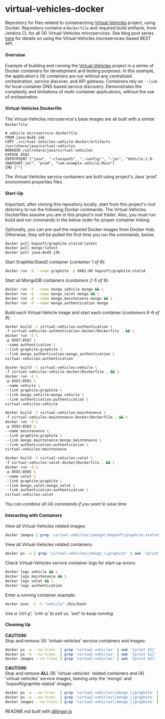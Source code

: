 # virtual-vehicles-docker
Repository for files related to containerizing [Virtual-Vehicles](https://github.com/garystafford/virtual-vehicles-demo) project, using Docker. Repository contains a ```Dockerfile``` and required build artifacts, from Jenkins CI, for all (4) Virtual-Vehicles microservices. See blog post series [here](http://wp.me/p1RD28-1pm) for details on using the Virtual-Vehicles microservices-based REST API.

#### Overview ####
Example of building and running the [Virtual-Vehicles](https://github.com/garystafford/virtual-vehicles-demo) project in a series of Docker containers for development and testing purposes. In this example, the application's (9) containers are run without any centralized orchestration, service discover, and API gateway. Containers rely on ```--link``` for local container DNS-based service discovery. Demonstrates the complexity and limitations of multi-container applications, without the use of orchestration.

#### Virtual-Vehicles Dockerfile ####
The Virtual-Vehicles microservice's base images are all built with a similar ```Dockerfile```:
```
# vehicle microservice dockerfile
FROM java:8u45-jdk
COPY ./virtual-vehicles-vehicle-docker/artifacts /usr/share/java/virtual-vehicles
WORKDIR /usr/share/java/virtual-vehicles
EXPOSE 8581
ENTRYPOINT ["java", "-classpath", ".:config:", "-jar", "Vehicle-1.0-SNAPSHOT.jar", "prod", "com.example.vehicle.Main"]
CMD [""]
```
The Virtual-Vehicles service containers are built using project's Java 'prod' environment properties files. 

#### Start-Up ####
Important, after cloning this repository locally, start from this project's root directory to run the following Docker commands. The Virtual-Vehicles Dockerfiles assume you are in this project's root folder. Also, you must run build and run commands in the below order for proper container linking.  

Optionally, you can pre-pull the required Docker images from Docker Hub. Otherwise, they will be pulled the first time you run the commands, below.
```sh
docker pull hopsoft/graphite-statsd:latest
docker pull mongo:latest
docker pull java:8u45-jdk
```
Start Graphite/StatsD container (_container 1 of 9_):
```sh
docker run -d --name graphite -p 8481:80 hopsoft/graphite-statsd
```
Start all MongoDB containers (_containers 2-5 of 9_):
```sh
docker run -d --name mongo_vehicle mongo && \
docker run -d --name mongo_valet mongo && \
docker run -d --name mongo_maintenance mongo && \
docker run -d --name mongo_authentication mongo
```
Build each Virtual-Vehicle image and start each container (_containers 6-9 of 9_):
```sh
docker build -t virtual-vehicles:authentication \
-f virtual-vehicles-authentication-docker/Dockerfile . && \
docker run -d \
-p 8587:8587 \
--name authentication \
--link graphite:graphite \
--link mongo_authentication:mongo_authentication \
virtual-vehicles:authentication
```
```sh
docker build -t virtual-vehicles:vehicle \
-f virtual-vehicles-vehicle-docker/Dockerfile . && \
docker run -d \
-p 8581:8581 \
--name vehicle \
--link graphite:graphite \
--link mongo_vehicle:mongo_vehicle \
--link authentication:authentication \
virtual-vehicles:vehicle
```
```sh
docker build -t virtual-vehicles:maintenance \
-f virtual-vehicles-maintenance-docker/Dockerfile . && \
docker run -d \
-p 8583:8583 \
--name maintenance \
--link graphite:graphite \
--link mongo_maintenance:mongo_maintenance \
--link authentication:authentication \
virtual-vehicles:maintenance
```
```sh
docker build -t virtual-vehicles:valet \
-f virtual-vehicles-valet-docker/Dockerfile . && \
docker run -d \
-p 8585:8585 \
--name valet \
--link graphite:graphite \
--link mongo_valet:mongo_valet \
--link authentication:authentication \
virtual-vehicles:valet
```
_You can combine all (4) commands if you want to save time_

#### Interacting with Containers ####
View all Virtual-Vehicles related images:
```sh
docker images | grep 'virtual-vehicles\|mongo\|hopsoft/graphite-statsd' | awk '{print $0}'
```
View all Virtual-Vehicles related containers:
```sh
docker ps -a | grep 'virtual-vehicles\|mongo_\|graphite' | awk '{print $0}'
```
Check Virtual-Vehicles service container logs for start-up errors:
```sh
docker logs vehicle && \
docker logs maintenance && \
docker logs valet && \
docker logs authentication
```
Enter a running container example:
```sh
docker exec -i -t "vehicle" /bin/bash
```
_Use a 'ctrl-p', 'cntr-q' to exit vs. 'exit' to keep running_

#### Cleaning Up ####
__CAUTION!__  
Stop and remove (4) 'virtual-vehicles' service containers and images:
```sh
docker ps -a --no-trunc  | grep 'virtual-vehicles' | awk '{print $1}' | xargs -r --no-run-if-empty docker stop && \
docker ps -a --no-trunc  | grep 'virtual-vehicles' | awk '{print $1}' | xargs -r --no-run-if-empty docker rm && \
docker images --no-trunc | grep 'virtual-vehicles' | awk '{print $3}' | xargs -r --no-run-if-empty docker rmi
```
__CAUTION!__  
Stop and remove __ALL__ (8) 'virtual-vehicles' related containers and (4) 'virtual-vehicles' service images, leaving only the 'mongo' and 'hopsoft/graphite-statsd' images:
```sh
docker ps -a --no-trunc  | grep 'virtual-vehicles\|mongo_\|graphite' | awk '{print $1}' | xargs -r --no-run-if-empty docker stop && \
docker ps -a --no-trunc  | grep 'virtual-vehicles\|mongo_\|graphite' | awk '{print $1}' | xargs -r --no-run-if-empty docker rm && \
docker images --no-trunc | grep 'virtual-vehicles\|mongo_\|graphite' | awk '{print $3}' | xargs -r --no-run-if-empty docker rmi
```
  
_README.md built with [dillinger.io](dillinger.io)_
